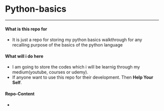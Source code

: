 # Python-basics
---

#### What is this repo for
- It is just a repo for storing my python basics walkthrough for any recalling purpose of the basics of the python language

#### What will i do here
- I am going to store the codes which i will be learnig through my medium(youtube, courses or udemy).
- If anyone want to use this repo for their development. Then **Help Your Self**.

#### Repo-Content
- 
